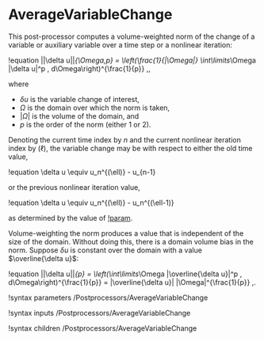 # AverageVariableChange

This post-processor computes a volume-weighted norm of the change of a variable
or auxiliary variable over a time step or a nonlinear iteration:

!equation
||\delta u||_{\Omega,p} = \left(\frac{1}{|\Omega|} \int\limits_\Omega |\delta u|^p \, d\Omega\right)^{\frac{1}{p}} \,,

where

- $\delta u$ is the variable change of interest,
- $\Omega$ is the domain over which the norm is taken,
- $|\Omega|$ is the volume of the domain, and
- $p$ is the order of the norm (either 1 or 2).

Denoting the current time index by $n$ and the current nonlinear iteration index
by $(\ell)$, the variable change may be with respect to either the old time value,

!equation
\delta u \equiv u_n^{(\ell)} - u_{n-1}

or the previous nonlinear iteration value,

!equation
\delta u \equiv u_n^{(\ell)} - u_n^{(\ell-1)}

as determined by the value of [!param](/Postprocessors/AverageVariableChange/change_over).

Volume-weighting the norm produces a value that is independent of the size of
the domain. Without doing this, there is a domain volume bias in the norm.
Suppose $\delta u$ is constant over the domain with a value $\overline{\delta u}$:

!equation
||\delta u||_{p} = \left(\int\limits_\Omega |\overline{\delta u}|^p \, d\Omega\right)^{\frac{1}{p}}
  = |\overline{\delta u}| |\Omega|^{\frac{1}{p}} \,.

!syntax parameters /Postprocessors/AverageVariableChange

!syntax inputs /Postprocessors/AverageVariableChange

!syntax children /Postprocessors/AverageVariableChange
